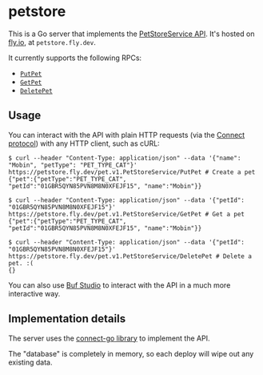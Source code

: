 # petstore

This is a Go server that implements the [PetStoreService API](https://buf.build/acme/petapis/docs/main:pet.v1#pet.v1.PetStoreService).
It's hosted on [fly.io](https://fly.io), at `petstore.fly.dev`.

It currently supports the following RPCs:

* [`PutPet`](https://buf.build/acme/petapis/docs/main:pet.v1#pet.v1.PetStoreService.PutPet)
* [`GetPet`](https://buf.build/acme/petapis/docs/main:pet.v1#pet.v1.PetStoreService.GetPet)
* [`DeletePet`](https://buf.build/acme/petapis/docs/main:pet.v1#pet.v1.PetStoreService.DeletePet)

## Usage

You can interact with the API with plain HTTP requests (via the [Connect protocol](https://connect.build/docs/protocol/)) with any HTTP client, such as cURL:

```console
$ curl --header "Content-Type: application/json" --data '{"name": "Mobin", "petType": "PET_TYPE_CAT"}' https://petstore.fly.dev/pet.v1.PetStoreService/PutPet # Create a pet
{"pet":{"petType":"PET_TYPE_CAT", "petId":"01GBR5QYN85PVN8M8N0XFEJF15", "name":"Mobin"}}

$ curl --header "Content-Type: application/json" --data '{"petId": "01GBR5QYN85PVN8M8N0XFEJF15"}' https://petstore.fly.dev/pet.v1.PetStoreService/GetPet # Get a pet
{"pet":{"petType":"PET_TYPE_CAT", "petId":"01GBR5QYN85PVN8M8N0XFEJF15", "name":"Mobin"}}

$ curl --header "Content-Type: application/json" --data '{"petId": "01GBR5QYN85PVN8M8N0XFEJF15"}' https://petstore.fly.dev/pet.v1.PetStoreService/DeletePet # Delete a pet. :(
{}
```

You can also use [Buf Studio](https://studio.buf.build/acme/petapis/pet.v1.PetStoreService/PutPet?target=https%3A%2F%2Fpetstore.fly.dev) to interact with the API in a much more interactive way.

## Implementation details

The server uses the [connect-go library](https://github.com/bufbuild/connect-go) to implement the API.

The "database" is completely in memory, so each deploy will wipe out any existing data.
